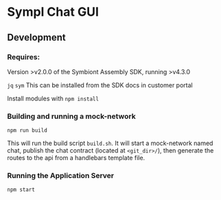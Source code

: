 # Sympl Chat GUI

## Development
### Requires:
Version >v2.0.0 of the Symbiont Assembly SDK, running >v4.3.0

`jq`
`sym` This can be installed from the SDK docs in customer portal

Install modules with `npm install`

### Building and running a mock-network
`npm run build` 

This will run the build script `build.sh`. It will start a mock-network named chat, publish the chat contract (located at `<git_dir>/`), then generate the routes to the api from a handlebars template file.

### Running the Application Server
`npm start`